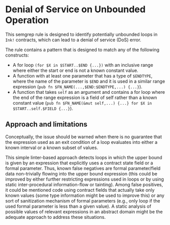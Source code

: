 # Denial of Service on Unbounded Operation
This semgrep rule is designed to identify potentially unbounded loops in `Ink!` contracts, which can lead to a denial of service (DoS) error.


The rule contains a pattern that is designed to match any of the following constructs:

- A for loop `(for $X in $START..$END {...})` with an inclusive range where 
either the start or end is not a known constant value.
- A function with at least one parameter that has a type of `$ENDTYPE`, where
the name of the parameter is `$END` and it is used in a similar range expression 
(`pub fn $FN_NAME(...,$END:$ENDTYPE,...) {...}`).
- A function that takes `self` as an argument and contains a for loop where the
end of the range expression is a field of self rather than a known constant value 
(`pub fn $FN_NAME(&mut self,...) {...} for $X in $START..self.$FIELD {...}`).

## Approach and limitations
Conceptually, the issue should be warned when there is no guarantee that the
expression used as an exit condition of a loop evaluates into either a known 
interval or a known subset of values.  

This simple linter-based approach detects loops in which the upper bound is
given by an expression that explicitly uses a contract state field or a formal
parameter. Thus, known false negatives are formal parameter/field data 
non-trivially flowing into the upper bound expression (this could be improved
by either further restricting expressions used in loops or by using static 
inter-procedural information-flow or tainting). Among false positives, it could
be mentioned code using contract fields that actually take only known values 
(some type information might be used to improve this) or any sort of 
sanitization mechanism of formal parameters (e.g., only loop if the used
formal parameter is less than a given value). A static analysis of possible
values of relevant expressions in an abstract domain might be the adequate
approach to address these situations.  
